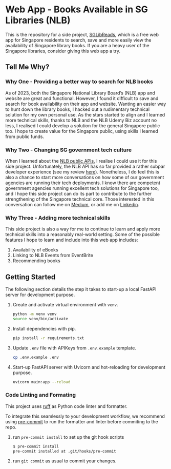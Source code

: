 # Web App - Books Available in SG Libraries (NLB)
This is the repository for a side project, [SGLibReads](https://sg-nlb-available-books.onrender.com/), which is a free web app for Singapore residents to search, save and more easily view the availability of Singapore library books. If you are a heavy user of the Singapore libraries, consider giving this web app a try.

## Tell Me Why?
### Why One - Providing a better way to search for NLB books
As of 2023, both the Singapore National Library Board’s (NLB) app and website are great and functional. However, I found it difficult to save and search for book availability on their app and website. Wanting an easier way to hunt down the library books, I hacked out a rudimentary technical solution for my own personal use. As the stars started to align and I learned more technical skills, thanks to NLB and the NLB Udemy Biz account no less, I realised I could develop a solution for the general Singapore public too. I hope to create value for the Singapore public, using skills I learned from public funds.

### Why Two - Changing SG government tech culture
When I learned about the [NLB public APIs](https://www.nlb.gov.sg/main/partner-us/contribute-and-create-with-us/NLBLabs), I realise I could use it for this side project. Unfortunately, the NLB API has so far provided a rather subpar developer experience (see my review [here](https://medium.com/@cliffy-gardens/how-good-is-our-latest-singapore-library-apis-an-honest-review-c32b03e8299b)). Nonetheless, I do feel this is also a chance to start more conversations on how some of our government agencies are running their tech deployments. I know there are competent government agencies running excellent tech solutions for Singapore too, and I hope this side project can do its part to contribute to the further strengthening of the Singapore technical core. Those interested in this conversation can follow me on [Medium](https://medium.com/@cliffy-gardens), or add me on [Linkedin](https://www.linkedin.com/in/cliff-chew-kt/). 

### Why Three - Adding more technical skills
This side project is also a way for me to continue to learn and apply more technical skills into a reasonably real-world setting. Some of the possible features I hope to learn and include into this web app includes:
1. Availability of eBooks
2. Linking to NLB Events from EventBrite 
3. Recommending books

## Getting Started
The following section details the step it takes to start-up a local FastAPI server for development purpose.

1. Create and activate virtual environment with `venv`.

    ```bash
    python -m venv venv
    source venv/bin/activate
    ```

2. Install dependencies with pip.

    ```bash
    pip install -r requirements.txt
    ```

3.  Update `.env` file with APIKeys from `.env.example` template.

    ```bash
    cp .env.example .env
    ```

4. Start-up FastAPI server with Uvicorn and hot-reloading for development purpose.

    ```bash
    uvicorn main:app --reload
    ```

### Code Linting and Formating

This project uses [ruff](https://github.com/astral-sh/ruff) as Python code linter and formatter.

To integrate this seamlessly to your development workflow, we recommend using [pre-commit](https://pre-commit.com/) to run the formatter and linter before commiting to the repo.

1. run `pre-commit install` to set up the git hook scripts

    ```bash
    $ pre-commit install
    pre-commit installed at .git/hooks/pre-commit
    ```

2. run `git commit` as usual to commit your changes.
